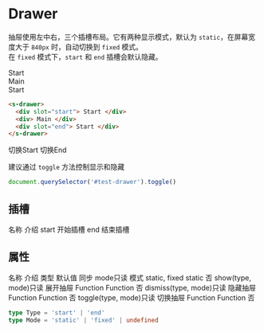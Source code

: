 # Drawer

抽屉使用左中右，三个插槽布局。它有两种显示模式，默认为 `static`，在屏幕宽度大于 `840px` 时，自动切换到 `fixed` 模式。   
在 `fixed` 模式下，`start` 和 `end` 插槽会默认隐藏。

<section>
  <s-drawer id="test-drawer" style="height: 320px">
    <div slot="start"> Start </div>
    <div> Main </div>
    <div slot="end"> Start </div>
  </s-drawer>
</section>

```html
<s-drawer>
  <div slot="start"> Start </div>
  <div> Main </div>
  <div slot="end"> Start </div>
</s-drawer>
```

<section>
  <s-button onclick="document.querySelector('#test-drawer').toggle()"> 切换Start </s-button>
  <s-button onclick="document.querySelector('#test-drawer').toggle('end')"> 切换End </s-button>
</section>

建议通过 `toggle` 方法控制显示和隐藏

```javascript
document.querySelector('#test-drawer').toggle()
```

## 插槽
<s-table>
  <s-thead>
    <s-tr>
      <s-th>名称</s-th>
      <s-th>介绍</s-th>
    </s-tr>
  </s-thead>
  <s-tbody>
    <s-tr>
      <s-td>start</s-td>
      <s-td>开始插槽</s-td>
    </s-tr>
    <s-tr>
      <s-td>end</s-td>
      <s-td>结束插槽</s-td>
    </s-tr>
  </s-tbody>
</s-table>

## 属性
<s-table>
  <s-thead>
    <s-tr>
      <s-th>名称</s-th>
      <s-th>介绍</s-th>
      <s-th class="min-content">类型</s-th>
      <s-th class="min-content">默认值</s-th>
      <s-th class="min-content">同步</s-th>
    </s-tr>
  </s-thead>
  <s-tbody>
    <s-tr>
      <s-td>mode<span class="tag">只读</span></s-td>
      <s-td>模式</s-td>
      <s-td>static, fixed</s-td>
      <s-td>static</s-td>
      <s-td>否</s-td>
    </s-tr>
    <s-tr>
      <s-td>show(type, mode)<span class="tag">只读</span></s-td>
      <s-td>
        展开抽屉
      </s-td>
      <s-td>Function</s-td>
      <s-td>Function</s-td>
      <s-td>否</s-td>
    </s-tr>
    <s-tr>
      <s-td>dismiss(type, mode)<span class="tag">只读</span></s-td>
      <s-td>
        隐藏抽屉
      </s-td>
      <s-td>Function</s-td>
      <s-td>Function</s-td>
      <s-td>否</s-td>
    </s-tr>
    <s-tr>
      <s-td>toggle(type, mode)<span class="tag">只读</span></s-td>
      <s-td>
        切换抽屉
      </s-td>
      <s-td>Function</s-td>
      <s-td>Function</s-td>
      <s-td>否</s-td>
    </s-tr>
  </s-tbody>
</s-table>

```ts
type Type = 'start' | 'end'
type Mode = 'static' | 'fixed' | undefined
```